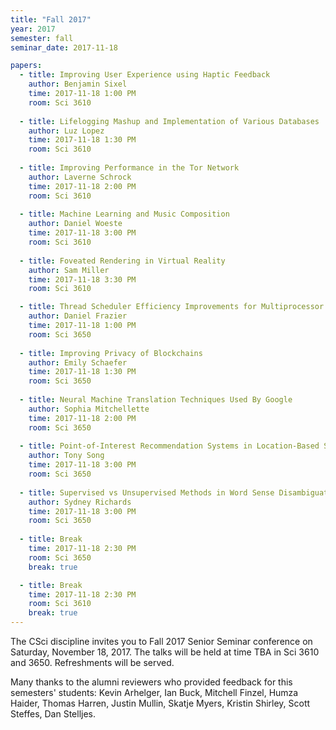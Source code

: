 ```yaml
---
title: "Fall 2017"
year: 2017
semester: fall
seminar_date: 2017-11-18

papers:
  - title: Improving User Experience using Haptic Feedback
    author: Benjamin Sixel
    time: 2017-11-18 1:00 PM
    room: Sci 3610
    
  - title: Lifelogging Mashup and Implementation of Various Databases
    author: Luz Lopez
    time: 2017-11-18 1:30 PM
    room: Sci 3610   
    
  - title: Improving Performance in the Tor Network
    author: Laverne Schrock
    time: 2017-11-18 2:00 PM
    room: Sci 3610
    
  - title: Machine Learning and Music Composition
    author: Daniel Woeste
    time: 2017-11-18 3:00 PM
    room: Sci 3610 
    
  - title: Foveated Rendering in Virtual Reality
    author: Sam Miller
    time: 2017-11-18 3:30 PM
    room: Sci 3610      

  - title: Thread Scheduler Efficiency Improvements for Multiprocessor Multicore Systems
    author: Daniel Frazier
    time: 2017-11-18 1:00 PM
    room: Sci 3650
    
  - title: Improving Privacy of Blockchains
    author: Emily Schaefer
    time: 2017-11-18 1:30 PM
    room: Sci 3650   
    
  - title: Neural Machine Translation Techniques Used By Google
    author: Sophia Mitchellette
    time: 2017-11-18 2:00 PM
    room: Sci 3650
    
  - title: Point-of-Interest Recommendation Systems in Location-Based Social Networks
    author: Tony Song
    time: 2017-11-18 3:00 PM
    room: Sci 3650 
    
  - title: Supervised vs Unsupervised Methods in Word Sense Disambiguation
    author: Sydney Richards
    time: 2017-11-18 3:00 PM
    room: Sci 3650      
    
  - title: Break
    time: 2017-11-18 2:30 PM
    room: Sci 3650
    break: true

  - title: Break
    time: 2017-11-18 2:30 PM
    room: Sci 3610
    break: true
---
```


The CSci discipline invites you to Fall 2017 Senior Seminar conference on Saturday, November 18, 2017. The talks will be held at time TBA in Sci 3610 and 3650. Refreshments will be served.

Many thanks to the alumni reviewers who provided feedback for this semesters' students:
Kevin Arhelger, Ian Buck, Mitchell Finzel, Humza Haider, Thomas Harren, Justin Mullin, Skatje Myers, Kristin Shirley, Scott Steffes, Dan Stelljes.

